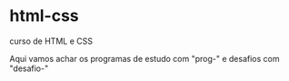 # html-css
 curso de HTML e CSS

Aqui vamos achar os programas de estudo com  "prog-" e desafios com "desafio-"